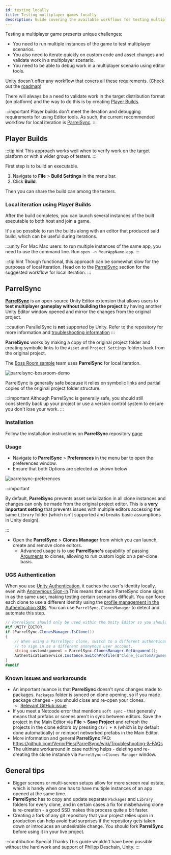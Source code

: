 ```yaml
---
id: testing_locally
title: Testing multiplayer games locally
description: Guide covering the available workflows for testing multiplayer games locally.
---
```


Testing a multiplayer game presents unique challenges:

- You need to run multiple instances of the game to test multiplayer scenarios.
- You also need to iterate quickly on custom code and asset changes and validate work in a multiplayer scenario.
- You need to be able to debug work in a multiplayer scenario using editor tools.

Unity doesn't offer any workflow that covers all these requirements. (Check out the [roadmap](https://unity.com/roadmap/unity-platform/multiplayer-networking))

There will always be a need to validate work in the target distribution format (on platform) and the way to do this is by creating [Player Builds](#player-builds).

:::important
Player builds don't meet the iteration and debugging requirements for using Editor tools. As such, the current recommended workflow for local iteration is [ParrelSync](#parrelsync).
:::

## Player Builds

:::tip hint
This approach works well when to verify work on the target platform or with a wider group of testers.
:::

First step is to build an executable.

1. Navigate to **File** > **Build Settings** in the menu bar.
1. Click **Build**.

Then you can share the build can among the testers.

### Local iteration using Player Builds

After the build completes, you can launch several instances of the built executable to both host and join a game.

It's also possible to run the builds along with an editor that produced said build, which can be useful during iterations.

:::unity For Mac
Mac users: to run multiple instances of the same app, you need to use the command line.
Run `open -n YourAppName.app`.
:::

:::tip hint
Though functional, this approach can be somewhat slow for the purposes of local iteration. Head on to the [ParrelSync](#parrelsync) section for the suggested workflow for local iteration.
:::

## ParrelSync

[**ParrelSync**](https://github.com/VeriorPies/ParrelSync) is an open-source Unity Editor extension that allows users to **test multiplayer gameplay without building the project** by having another Unity Editor window opened and mirror the changes from the original project.

:::caution
ParallelSync is **not** supported by Unity. Refer to the repository for more information and [troubleshooting information](https://github.com/VeriorPies/ParrelSync/wiki/Troubleshooting-&-FAQs)
:::

**ParrelSync** works by making a copy of the original project folder and creating symbolic links to the `Asset` and `Project Settings` folders back from the original project.

The [Boss Room sample](https://github.com/Unity-Technologies/com.unity.multiplayer.samples.coop/) team uses **ParrelSync** for local iteration.

![parrelsync-bossroom-demo](/img/parrelsync-bossroom-demo.gif)

ParrelSync is generally safe because it relies on symbolic links and partial copies of the original project folder structure.

:::important
Although ParrelSync is generally safe, you should still consistently back up your project or use a version control system to ensure you don't lose your work.
:::

### Installation

Follow the installation instructions on **ParrelSync** repository [page](https://github.com/VeriorPies/ParrelSync#installation)

### Usage

- Navigate to **ParrelSync** > **Preferences** in the menu bar to open the preferences window.
- Ensure that both Options are selected as shown below

![parrelsync-preferences](/img/parrelsync-preferences.png)

:::important

By default, **ParrelSync** prevents asset serialization in all clone instances and changes can only be made from the original project editor. This is a **very important setting** that prevents issues with multiple editors accessing the same `Library` folder (which isn't supported and breaks basic assumptions in Unity design).

:::

- Open the **ParrelSync** > **Clones Manager** from which you can launch, create and remove clone editors.
  - Advanced usage is to use **ParrelSync's** capability of passing [Arguments](https://github.com/VeriorPies/ParrelSync/wiki/Argument) to clones, allowing to run custom logic on a per-clone basis.

### UGS Authentication

When you use [Unity Authentication](https://docs.unity.com/authentication/IntroUnityAuthentication.html), it caches the user's identity locally, even with [Anonymous Sign-in](https://docs.unity.com/authentication/UsingAnonSignIn.html).This means that each ParrelSync clone signs in as the same user, making testing certain scenarios difficult. You can force each clone to use a different identity using the [profile management in the Authentication SDK](https://docs.unity.com/authentication/ProfileManagement.html). You can use `ParrelSync.ClonesManager` to detect and automate this step.

```csharp
// ParrelSync should only be used within the Unity Editor so you should use the UNITY_EDITOR define
#if UNITY_EDITOR
if (ParrelSync.ClonesManager.IsClone())
{
    // When using a ParrelSync clone, switch to a different authentication profile to force the clone
    // to sign in as a different anonymous user account.
    string customArgument = ParrelSync.ClonesManager.GetArgument();
    AuthenticationService.Instance.SwitchProfile($"Clone_{customArgument}_Profile");
}
#endif
```

### Known issues and workarounds

- An important nuance is that **ParrelSync** doesn't sync changes made to packages. `Packages` folder is synced on clone opening, so if you made package changes - you should close and re-open your clones.
  - [Relevant GitHub issue](https://github.com/VeriorPies/ParrelSync/issues/48)
- If you meet a Netcode error that mentions `soft sync` - that generally means that prefabs or scenes aren't in sync between editors. Save the project in the Main Editor via **File** > **Save Project** and refresh the projects in the clone editors by pressing `Ctrl + R` (which is by default done automatically) or reimport networked prefabs in the Main Editor.
- More information and general **ParrelSync** FAQ: https://github.com/VeriorPies/ParrelSync/wiki/Troubleshooting-&-FAQs
- The ultimate workaround in case nothing helps - deleting and re-creating the clone instance via `ParrelSync->Clones Manager` window.

## General tips

- Bigger screens or multi-screen setups allow for more screen real estate, which is handy when one has to have multiple instances of an app opened at the same time.
- **ParrelSync** has to copy and update separate `Packages` and `Library` folders for every clone, and in certain cases a fix for misbehaving clone is re-creation - a good SSD makes this process quite a bit faster.
- Creating a fork of any git repository that your project relies upon in production can help avoid bad surprises if the repository gets taken down or introduces an undesirable change. You should fork **ParrelSync** before using it in your live project.

:::contribution Special Thanks
This guide wouldn't have been possible without the hard work and support of Philipp Deschain, Unity.
:::
